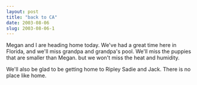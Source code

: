 ```yaml
---
layout: post
title: "back to CA"
date: 2003-08-06
slug: 2003-08-06-1
---
```


Megan and I are heading home today.  We&apos;ve had a great time here in Florida, and we&apos;ll miss grandpa and grandpa&apos;s pool.  We&apos;ll miss the puppies that are smaller than Megan.  but we won&apos;t miss the heat and humidity.  

We&apos;ll also be glad to be getting home to Ripley Sadie and Jack.  There is no place like home.

